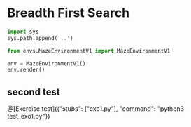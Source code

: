 # Breadth First Search

```python runnable
import sys
sys.path.append('..')

from envs.MazeEnvironmentV1 import MazeEnvironmentV1

env = MazeEnvironmentV1()
env.render()
```

## second test

@[Exercise test]({"stubs": ["exo1.py"], "command": "python3 test_exo1.py"})
